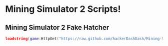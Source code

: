 # Mining Simulator 2 Scripts!

## Mining Simulator 2 Fake Hatcher
```lua
loadstring(game:HttpGet("https://raw.github.com/hackerDashDash/Mining-Simulator-2/ms2fakehatcher"))()
```
